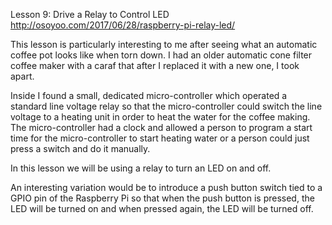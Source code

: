 Lesson 9: Drive a Relay to Control LED
    http://osoyoo.com/2017/06/28/raspberry-pi-relay-led/
    
This lesson is particularly interesting to me after seeing what an automatic coffee pot looks
like when torn down. I had an older automatic cone filter coffee maker with a caraf that
after I replaced it with a new one, I took apart.

Inside I found a small, dedicated micro-controller which operated a standard line voltage relay
so that the micro-controller could switch the line voltage to a heating unit in order to
heat the water for the coffee making. The micro-controller had a clock and allowed a person
to program a start time for the micro-controller to start heating water or a person could
just press a switch and do it manually.

In this lesson we will be using a relay to turn an LED on and off.

An interesting variation would be to introduce a push button switch tied to a GPIO pin of the
Raspberry Pi so that when the push button is pressed, the LED will be turned on and when pressed
again, the LED will be turned off.
